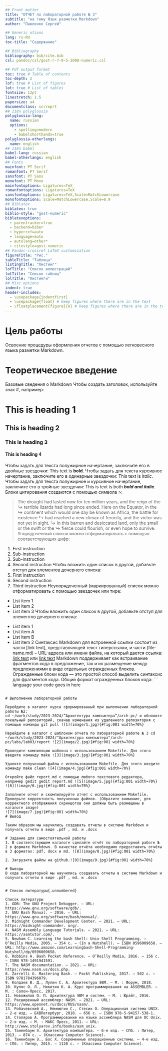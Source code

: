 ```yaml
---
## Front matter
title: "ОТЧЕТ по лабораторной работе № 3"
subtitle: "на тему Язык разметки Markdown"
author: "Павленко Сергей"

## Generic otions
lang: ru-RU
toc-title: "Содержание"

## Bibliography
bibliography: bib/cite.bib
csl: pandoc/csl/gost-r-7-0-5-2008-numeric.csl

## Pdf output format
toc: true # Table of contents
toc-depth: 2
lof: true # List of figures
lot: true # List of tables
fontsize: 12pt
linestretch: 1.5
papersize: a4
documentclass: scrreprt
## I18n polyglossia
polyglossia-lang:
  name: russian
  options:
	- spelling=modern
	- babelshorthands=true
polyglossia-otherlangs:
  name: english
## I18n babel
babel-lang: russian
babel-otherlangs: english
## Fonts
mainfont: PT Serif
romanfont: PT Serif
sansfont: PT Sans
monofont: PT Mono
mainfontoptions: Ligatures=TeX
romanfontoptions: Ligatures=TeX
sansfontoptions: Ligatures=TeX,Scale=MatchLowercase
monofontoptions: Scale=MatchLowercase,Scale=0.9
## Biblatex
biblatex: true
biblio-style: "gost-numeric"
biblatexoptions:
  - parentracker=true
  - backend=biber
  - hyperref=auto
  - language=auto
  - autolang=other*
  - citestyle=gost-numeric
## Pandoc-crossref LaTeX customization
figureTitle: "Рис."
tableTitle: "Таблица"
listingTitle: "Листинг"
lofTitle: "Список иллюстраций"
lotTitle: "Список таблиц"
lolTitle: "Листинги"
## Misc options
indent: true
header-includes:
  - \usepackage{indentfirst}
  - \usepackage{float} # keep figures where there are in the text
  - \floatplacement{figure}{H} # keep figures where there are in the text
---
```


# Цель работы

Освоение процедуры оформления отчетов с помощью легковесного языка разметки Markdown.

# Теоретическое введение

Базовые сведения о Markdown 
Чтобы создать заголовок, используйте знак #, например: 
# This is heading 1 
## This is heading 2 
### This is heading 3 
#### This is heading 4 
Чтобы задать для текста полужирное начертание, заключите его в двойные звездочки: 
This text is **bold**. 
Чтобы задать для текста курсивное начертание, заключите его в одинарные звездочки: 
This text is *italic*. 
Чтобы задать для текста полужирное и курсивное начертание, заключите его в тройные звездочки: 
This is text is both ***bold and italic***. 
Блоки цитирования создаются с помощью символа >: 
> The drought had lasted now for ten million years, and the reign of the 
↪ terrible lizards had long since ended. Here on the Equator, in the 
↪ continent which would one day be known as Africa, the battle for existence 
↪ had reached a new climax of ferocity, and the victor was not yet in sight. 
↪ In this barren and desiccated land, only the small or the swift or the 
↪ fierce could flourish, or even hope to survive. 
Упорядоченный список можно отформатировать с помощью соответствующих цифр: 
1. First instruction 
1. Sub-instruction 
1. Sub-instruction 
1. Second instruction 
Чтобы вложить один список в другой, добавьте отступ для элементов дочернего списка: 
1. First instruction 
1. Second instruction 
1. Third instruction 
Неупорядоченный (маркированный) список можно отформатировать с помощью звездочек или тире: 
* List item 1 
* List item 2 
* List item 3 
Чтобы вложить один список в другой, добавьте отступ для элементов дочернего списка:
- List item 1 
- List item A 
- List item B 
- List item 2 
Синтаксис Markdown для встроенной ссылки состоит из части [link text], представляющей текст гиперссылки, и части (file-name.md) – URL-адреса или имени файла, на который дается ссылка: 
[link text](file-name.md) 
или 
[link text](http://example.com/ "Необязательная подсказка") 
Markdown поддерживает как встраивание фрагментов кода в предложение, так и их размещение между предложениями в виде отдельных огражденных блоков. Огражденные блоки кода — это простой способ выделить синтаксис для фрагментов кода. Общий формат огражденных блоков кода: ``` language 
your code goes in here
 ```
 
# Выполнение лабораторной работы

Перейдите в каталог курса сформированный при выполнении лабораторной работы №2:
cd ~/work/study/2023-2024/”Архитектура компьютера”/arch-pc/ и обновите локальный репозиторий, скачав изменения из удаленного репозитория с помощью команды git pull ![1](image/1.jpg){#fig:001 width=70%}

Перейдите в каталог с шаблоном отчета по лабораторной работе № 3 cd ~/work/study/2023-2024/"Архитектура компьютера"/arch-pc/labs/lab03/report ![2](image/2.jpg){#fig:001 width=70%}

Проведите компиляцию шаблона с использованием Makefile. Для этого введите команду make ![3](image/3.jpg){#fig:001 width=70%}

Удалите полученный файлы с использованием Makefile. Для этого введите команду make clean ![4](image/4.jpg){#fig:001 width=70%}

Откройте файл report.md c помощью любого текстового редактора, например gedit gedit report.md ![5](image/5.jpg){#fig:001 width=70%} 
![6]((image/6.jpg){#fig:001 width=70%} 

Заполните отчет и скомпилируйте отчет с использованием Makefile. Проверьте корректность полученных файлов. (Обратите внимание, для корректного отображения скриншотов они должны быть размещены в каталоге image) 
![7](image/7.jpg){#fig:001 width=70%} 
# Вывод

Таким образом мы научились создавать отчеты в системе Markdown и получать отчеты в виде .pdf , md. и .docx

# Задание для самостоятельной работы 
1. В соответствующем каталоге сделайте отчёт по лабораторной работе № 2 в формате Markdown. В качестве отчёта необходимо предоставить отчёты в 3 форматах: pdf, docx и md. ![8](image/8.jpg){#fig:001 width=70%} 

2. Загрузите файлы на github.![9](image/9.jpg){#fig:001 width=70%} 

# Выводы
В ходе лабораторной мы научились создавать отчеты в системе Markdown и получать отчеты в виде .pdf , md. и .docx


# Список литературы{.unnumbered}

Список литературы 
1. GDB: The GNU Project Debugger. — URL: https://www.gnu.org/software/gdb/. 
2. GNU Bash Manual. — 2016. — URL: https://www.gnu.org/software/bash/manual/. 
3. Midnight Commander Development Center. — 2021. — URL: https://midnight-commander. org/. 
4. NASM Assembly Language Tutorials. — 2021. — URL: https://asmtutor.com/. 
5. Newham C. Learning the bash Shell: Unix Shell Programming. — O’Reilly Media, 2005. — 354 с. — (In a Nutshell). — ISBN 0596009658. — URL: http://www.amazon.com/Learningbash-Shell-Programming-Nutshell/dp/0596009658. 
6. Robbins A. Bash Pocket Reference. — O’Reilly Media, 2016. — 156 с. — ISBN 978-1491941591. 
7. The NASM documentation. — 2021. — URL: https://www.nasm.us/docs.php. 
8. Zarrelli G. Mastering Bash. — Packt Publishing, 2017. — 502 с. — ISBN 9781784396879. 
9. Колдаев В. Д., Лупин С. А. Архитектура ЭВМ. — М. : Форум, 2018. 
10. Куляс О. Л., Никитин К. А. Курс программирования на ASSEMBLER. — М. : Солон-Пресс, 2017. 
11. Новожилов О. П. Архитектура ЭВМ и систем. — М. : Юрайт, 2016. 
12. Расширенный ассемблер: NASM. — 2021. — URL: https://www.opennet.ru/docs/RUS/nasm/. 
13. Робачевский А., Немнюгин С., Стесик О. Операционная система UNIX. — 2-е изд. — БХВПетербург, 2010. — 656 с. — ISBN 978-5-94157-538-1. 
14. Столяров А. Программирование на языке ассемблера NASM для ОС Unix. — 2-е изд. — М. : МАКС Пресс, 2011. — URL: http://www.stolyarov.info/books/asm_unix. 
15. Таненбаум Э. Архитектура компьютера. — 6-е изд. — СПб. : Питер, 2013. — 874 с. — (Классика Computer Science). 
16. Таненбаум Э., Бос Х. Современные операционные системы. — 4-е изд. — СПб. : Питер, 2015. — 1120 с. — (Классика Computer Science).

